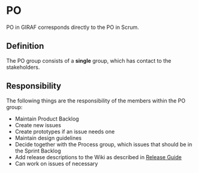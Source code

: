# PO

PO in GIRAF corresponds directly to the PO in Scrum.

## Definition

The PO group consists of a **single** group, which has contact to the
stakeholders.

## Responsibility

The following things are the responsibility of the members within the PO group:

- Maintain Product Backlog 
- Create new issues
- Create prototypes if an issue needs one
- Maintain design guidelines
- Decide together with the Process group, which issues that should be in the Sprint
  Backlog
- Add release descriptions to the Wiki as described in [Release Guide](../../../Releases/release_guide.md)
- Can work on issues of necessary